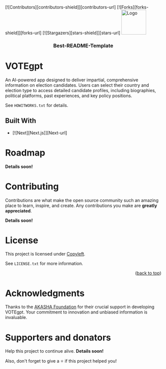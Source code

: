 <!-- PROJECT SHIELDS -->
[![Contributors][contributors-shield]][contributors-url]
[![Forks][forks-shield]][forks-url]
[![Stargazers][stars-shield]][stars-url]
    <img src="images/logo.png" alt="Logo" width="80" height="80">
  </a>
  <h3 align="center">Best-README-Template</h3>
</div>

<!-- ABOUT -->
# VOTEgpt

An AI-powered app designed to deliver impartial, comprehensive information on election candidates. Users can select their country and election type to access detailed candidate profiles, including biographies, political platforms, past experiences, and key policy positions.

See `HOWITWORKS.txt` for details.

## Built With

* [![Next][Next.js]][Next-url]

<!-- ROADMAP -->
# Roadmap

**Details soon!**

<!-- CONTRIBUTING -->
# Contributing

Contributions are what make the open source community such an amazing place to learn, inspire, and create. Any contributions you make are **greatly appreciated**.

**Details soon!**

<!-- LICENSE -->
# License

This project is licensed under [Copyleft](https://www.gnu.org/licenses/copyleft.en.html).

See `LICENSE.txt` for more information.

<p align="right">(<a href="#readme-top">back to top</a>)</p>

<!-- ACKNOWLEDGMENTS -->
# Acknowledgments

Thanks to the [AKASHA Foundation](https://akasha.org/) for their crucial support in developing VOTEgpt. Your commitment to innovation and unbiased information is invaluable.

# Supporters and donators

Help this project to continue alive. **Details soon!**

Also, don't forget to give a ⭐️ if this project helped you!
